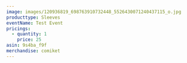 ```yaml
---
image: images/120936819_698763910732448_5526430071240437115_o.jpg
producttype: Sleeves
eventName: Test Event
pricings:
  - quantity: 1
    price: 25
asin: 9s4ba_f9f
merchandise: comiket
---
```

